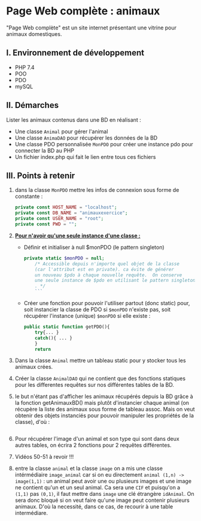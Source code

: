 # Page Web complète : animaux

"Page Web complète" est un site internet présentant une vitrine pour animaux domestiques.

## I. Environnement de développement

* PHP 7.4
* POO
* PDO
* mySQL

## II. Démarches
Lister les animaux contenus dans une BD en réalisant :
- Une classe `Animal` pour gérer l'animal
- Une classe `AnimaDAO` pour récupérer les données de la BD
- Une classe PDO personnalisée `MonPDO`  pour créer une instance pdo pour connecter la BD au PHP
- Un fichier index.php qui fait le lien entre tous ces fichiers

## III. Points à retenir
 
1. dans la classe `MonPDO` mettre les infos de connexion sous forme de constante :
    ```php
    private const HOST_NAME = "localhost";
    private const DB_NAME = "animauxexercice";
    private const USER_NAME = "root";
    private const PWD = "";
    ```
2. **<u>Pour n'avoir qu'une seule instance d'une classe :</u>**
    - Définir et initialiser à null $monPDO (le pattern singleton)
        ```php
        private static $monPDO = null; 
            /* Accessible depuis n'importe quel objet de la classe 
            (car l'attribut est en private). ca évite de générer 
            un nouveau $pdo à chaque nouvelle requête.  On conserve 
            une seule instance de $pdo en utilisant le pattern singleton 
            . */
            ```
    - Créer une fonction pour pouvoir l'utiliser partout (donc static) pour, soit instancier la classe de PDO si `$monPDO` n'existe pas, soit récupérer l'instance (unique) `$monPDO` si elle existe :

        ```php
        public static function getPDO(){
            try{... }
            catch(){ ... }
            }
            return 
        ```
3. Dans la classe `Animal` mettre un tableau static pour y stocker tous les animaux crées.

4. Créer la classe `AnimalDAO` qui ne contient que des fonctions statiques pour les differentes requêtes sur nos différentes tables de la BD.

5. le but n'étant pas d'afficher les animaux récupérés depuis la BD grâce à la fonction getAnimauxBD() mais plutôt d'instancier chaque animal (on récupère la liste des animaux sous forme de tableau assoc. Mais on veut obtenir des objets instanciés pour pouvoir manipuler les propriétés de la classe), d'où :

```php


```

6. Pour récupérer l'image d'un animal et son type qui sont dans deux autres tables, on écrira 2 fonctions pour 2 requêtes différentes.

7. Vidéos 50-51 à revoir !!!

8. entre la classe `animal` et la classe `image` on a mis une classe intérmédiaire `image_animal` car si on eu directement `animal (1,n) -> image(1,1)` : un animal peut avoir une ou plusieurs images et une image ne contient qu'un et un seul animal. Ca sera une `CIF` et puisqu'on a `(1,1)` pas `(0,1)`, il faut mettre dans `image` une clé étrangère `idAnimal`. On sera donc bloqué si on veut faire qu'une image peut contenir plusieurs animaux. D'où la necessité, dans ce cas, de recourir à une table intermédiare.
